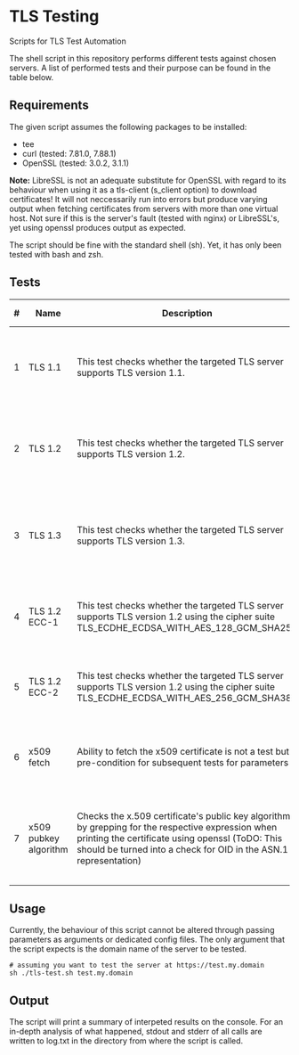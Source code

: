 # TLS Testing
Scripts for TLS Test Automation

The shell script in this repository performs different tests against chosen servers. A list of performed tests and their purpose can be found in the table below.

## Requirements
The given script assumes the following packages to be installed:
* tee
* curl (tested: 7.81.0, 7.88.1)
* OpenSSL (tested: 3.0.2, 3.1.1)

__Note:__ LibreSSL is not an adequate substitute for OpenSSL with regard to its behaviour when using it as a tls-client (s_client option) to download certificates! It will not neccessarily run into errors but produce varying output when fetching certificates from servers with more than one virtual host. Not sure if this is the server's fault (tested with nginx) or LibreSSL's, yet using openssl produces output as expected.

The script should be fine with the standard shell (sh). Yet, it has only been tested with bash and zsh.

## Tests

| # | Name    | Description                                                               | Intended Outcome                                                            |
|---|---------|---------------------------------------------------------------------------|-----------------------------------------------------------------------------|
| 1 | TLS 1.1 | This test checks whether the targeted TLS server supports TLS version 1.1. | TLS 1.1 connections must be declined by the server for this test to succeed. |
| 2 | TLS 1.2 | This test checks whether the targeted TLS server supports TLS version 1.2. | TLS 1.2 connections must be accepted by the server for this test to succeed. |
| 3 | TLS 1.3 | This test checks whether the targeted TLS server supports TLS version 1.3. | TLS 1.3 is neither required, nor forbidden. Yet, support for TLS 1.3 may be nice to know. |
| 4 | TLS 1.2 ECC-1 | This test checks whether the targeted TLS server supports TLS version 1.2 using the cipher suite TLS_ECDHE_ECDSA_WITH_AES_128_GCM_SHA256 | Cipher suite must be accepted by the server for this test to succeed. |
| 5 | TLS 1.2 ECC-2 | This test checks whether the targeted TLS server supports TLS version 1.2 using the cipher suite TLS_ECDHE_ECDSA_WITH_AES_256_GCM_SHA384 | Cipher suite must be accepted by the server for this test to succeed. |
| 6 | x509 fetch | Ability to fetch the x509 certificate is not a test but a pre-condition for subsequent tests for parameters | Download must be successfull for subsequent checks |
| 7 | x509 pubkey algorithm | Checks the x.509 certificate's public key algorithm by grepping for the respective expression when printing the certificate using openssl (ToDO: This should be turned into a check for OID in the ASN.1 representation) | Expression 'Public Key Algorithm: id-ecPublicKey' must be found exactly once |

## Usage
Currently, the behaviour of this script cannot be altered through passing parameters as arguments or dedicated config files. The only argument that the script expects is the domain name of the server to be tested.

```
# assuming you want to test the server at https://test.my.domain
sh ./tls-test.sh test.my.domain
```
## Output
The script will print a summary of interpeted results on the console. For an in-depth analysis of what happened, stdout and stderr of all calls are written to log.txt in the directory from where the script is called.